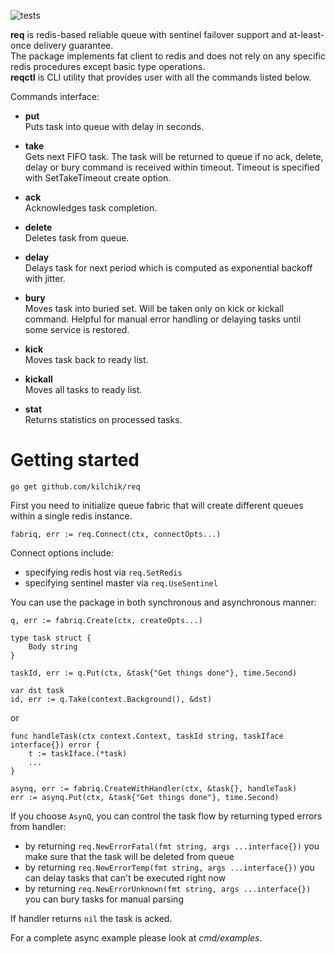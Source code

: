 ![tests](https://github.com/kilchik/req/workflows/Run%20integration%20tests/badge.svg)

**req** is redis-based reliable queue with sentinel failover support and at-least-once delivery guarantee.  
The package implements fat client to redis and does not rely on any specific redis procedures except basic type operations.  
**reqctl** is CLI utility that provides user with all the commands listed below.  

Commands interface:
- **put**  
Puts task into queue with delay in seconds.

- **take**  
Gets next FIFO task. The task will be returned to queue if no ack, delete, delay or bury command is received within timeout.
Timeout is specified with SetTakeTimeout create option.

- **ack**  
Acknowledges task completion.

- **delete**  
Deletes task from queue.

- **delay**  
Delays task for next period which is computed as exponential backoff with jitter.

- **bury**  
Moves task into buried set. Will be taken only on kick or kickall command. Helpful for manual error handling or delaying tasks until some service is restored.

- **kick**  
Moves task back to ready list.

- **kickall**  
Moves all tasks to ready list.

- **stat**  
Returns statistics on processed tasks.

# Getting started

```
go get github.com/kilchik/req
```

First you need to initialize queue fabric that will create different queues within a single redis instance.

```
fabriq, err := req.Connect(ctx, connectOpts...)
```

Connect options include:
- specifying redis host via `req.SetRedis`
- specifying sentinel master via `req.UseSentinel`

You can use the package in both synchronous and asynchronous manner:

```
q, err := fabriq.Create(ctx, createOpts...)

type task struct {
    Body string
}

taskId, err := q.Put(ctx, &task{"Get things done"}, time.Second)

var dst task
id, err := q.Take(context.Background(), &dst)
```

or

```
func handleTask(ctx context.Context, taskId string, taskIface interface{}) error {
    t := taskIface.(*task)
    ...
}

asynq, err := fabriq.CreateWithHandler(ctx, &task{}, handleTask)
err := asynq.Put(ctx, &task{"Get things done"}, time.Second)
```

If you choose `AsynQ`, you can control the task flow by returning typed errors from handler:
- by returning `req.NewErrorFatal(fmt string, args ...interface{})` you make sure that the task will be deleted from queue
- by returning `req.NewErrorTemp(fmt string, args ...interface{})` you can delay tasks that can't be executed right now
- by returning `req.NewErrorUnknown(fmt string, args ...interface{})` you can bury tasks for manual parsing

If handler returns `nil` the task is acked.

For a complete async example please look at _cmd/examples_.
